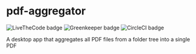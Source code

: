 # pdf-aggregator

![LiveTheCode badge](https://img.shields.io/badge/livethecode.io-★★★★-yellow.svg)
![Greenkeeper badge](https://badges.greenkeeper.io/jpbourgeon/pdf-aggregator.svg)
![CircleCI badge](https://img.shields.io/circleci/project/github/jpbourgeon/pdf-aggregator/master.svg)

A desktop app that aggregates all PDF files from a folder tree into a single PDF
